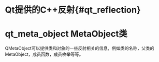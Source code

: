 Qt提供的C++反射{#qt_reflection}
=============================


# qt_meta_object MetaObject类

QMetaObject可以提供类和对象的一些反射相关的信息，例如类的名称，父类的MetaObject，成员函数，成员枚举等等。
